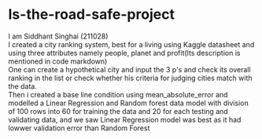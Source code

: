 # Is-the-road-safe-project
I am Siddhant Singhai (211028)
 <br />  I created a city ranking system, best for a living using Kaggle datasheet and using three attributes namely people, planet and profit(Its description is mentioned in code markdown)
 <br />One can create a hypothetical city and input the 3 p's and check its overall ranking in the list or check whether his criteria for judging cities match with the data.
  <br />Then i created a base line condition using mean_absolute_error and modelled a Linear Regression and Random forest data model with division of 100 rows into 60 for training the data and 20 for each testing and validating data, and we saw Linear Regression model was best as it had lowwer validation error than Random Forest
